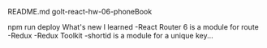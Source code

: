 README.md
goIt-react-hw-06-phoneBook

npm run deploy
What's new I learned
-React Router 6 is a module for route
-Redux
-Redux Toolkit
-shortid is a module for a unique key...

